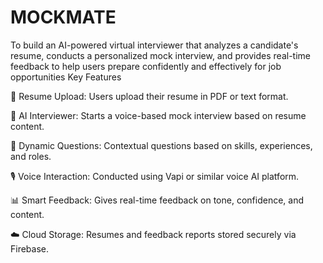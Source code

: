 # MOCKMATE
To build an AI-powered virtual interviewer that analyzes a candidate's resume, conducts a personalized mock interview, and provides real-time feedback to help users prepare confidently and effectively for job opportunities
Key Features

📝 Resume Upload: Users upload their resume in PDF or text format.

🧠 AI Interviewer: Starts a voice-based mock interview based on resume content.

🔄 Dynamic Questions: Contextual questions based on skills, experiences, and roles.

🎙️ Voice Interaction: Conducted using Vapi or similar voice AI platform.

📊 Smart Feedback: Gives real-time feedback on tone, confidence, and content.

☁️ Cloud Storage: Resumes and feedback reports stored securely via Firebase.

